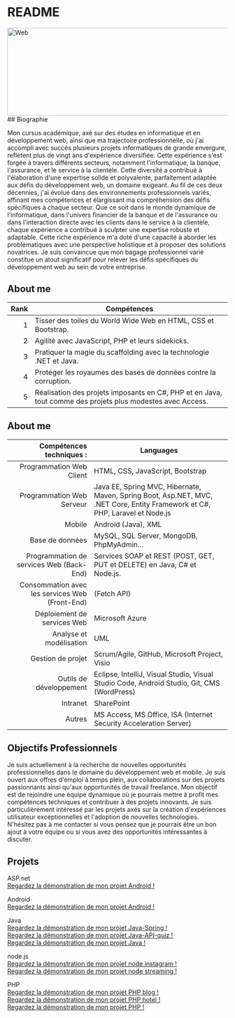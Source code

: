 # README

<img src="https://th.bing.com/th/id/OIG1.WH1s3.wtNKCk0jEcAOHy?pid=ImgGn" alt="Web" width="1270" height="200">
## Biographie

Mon cursus académique, axé sur des études en informatique et en développement web, ainsi que ma trajectoire professionnelle, où j'ai accompli avec succès plusieurs projets informatiques de grande envergure, reflètent plus de vingt ans d'expérience diversifiée. Cette expérience s'est forgée à travers différents secteurs, notamment l'informatique, la banque, l'assurance, et le service à la clientèle. Cette diversité a contribué à l'élaboration d'une expertise solide et polyvalente, parfaitement adaptée aux défis du développement web, un domaine exigeant.
Au fil de ces deux décennies, j'ai évolué dans des environnements professionnels variés, affinant mes compétences et élargissant ma compréhension des défis spécifiques à chaque secteur. Que ce soit dans le monde dynamique de l'informatique, dans l'univers financier de la banque et de l'assurance ou dans l'interaction directe avec les clients dans le service à la clientèle, chaque expérience a contribué à sculpter une expertise robuste et adaptable.
Cette riche expérience m'a doté d'une capacité à aborder les problématiques avec une perspective holistique et à proposer des solutions novatrices. Je suis convaincue que mon bagage professionnel varié constitue un atout significatif pour relever les défis spécifiques du développement web au sein de votre entreprise.

## About me

| Rank |Compétences                                                                                                  |
|-----:|-------------------------------------------------------------------------------------------------------------|
|     1| Tisser des toiles du World Wide Web en HTML, CSS et Bootstrap.                                              |
|     2| Agilité avec JavaScript, PHP et leurs sidekicks.                                                            |
|     3| Pratiquer la magie du scaffolding avec la technologie .NET et Java.                                         |
|     4| Protéger les royaumes des bases de données contre la corruption.                                            |
|     5| Réalisation des projets imposants en C#, PHP et en Java, tout comme des projets plus modestes avec Access.  |


## About me

| Compétences techniques :                          | Languages                                                                                                                      |
|--------------------------------------------------:|--------------------------------------------------------------------------------------------------------------------------------|
|    Programmation Web Client                       | HTML, CSS, JavaScript, Bootstrap                                                                                               |
|    Programmation Web Serveur                      | Java EE, Spring MVC, Hibernate, Maven, Spring Boot, Asp.NET, MVC, .NET Core, Entity Framework et C#, PHP, Laravel et Node.js   |
|    Mobile                                         | Android (Java), XML                                                                                                            |
|    Base de données                                | MySQL, SQL Server, MongoDB, PhpMyAdmin...                                                                                      |
|    Programmation de services Web (Back-End)       | Services SOAP et REST (POST, GET, PUT et DELETE) en Java, C# et Node.js.                                                       |
|    Consommation avec les services Web (Front-End) | (Fetch API)                                                                                                                    |
|    Déploiement de services Web                    | Microsoft Azure                                                                                                                |
|    Analyse et modélisation                        | UML                                                                                                                            |
|    Gestion de projet                              | Scrum/Agile, GitHub, Microsoft Project, Visio                                                                                  |
|    Outils de développement                        | Eclipse, IntelliJ, Visual Studio, Visual Studio Code, Android Studio, Git, CMS (WordPress)                                      | 
|    Intranet                                       | SharePoint                                                                                                                     |
|    Autres                                         | MS Access, MS Office, ISA (Internet Security Acceleration Server)                                                              | 



## Objectifs Professionnels

Je suis actuellement à la recherche de nouvelles opportunités professionnelles dans le domaine du développement web et mobile. Je suis ouvert aux offres d'emploi à temps plein, aux collaborations sur des projets passionnants ainsi qu'aux opportunités de travail freelance. Mon objectif est de rejoindre une équipe dynamique où je pourrais mettre à profit mes compétences techniques et contribuer à des projets innovants. Je suis particulièrement intéressé par les projets axés sur la création d'expériences utilisateur exceptionnelles et l'adoption de nouvelles technologies. N'hésitez pas à me contacter si vous pensez que je pourrais être un bon ajout à votre équipe ou si vous avez des opportunités intéressantes à discuter.

## Projets
ASP.net<br>
[Regardez la démonstration de mon projet Android !](https://www.dropbox.com/scl/fi/dygzcebllqqql3evuy6xv/video-asp-net-Client.mkv?rlkey=74xeme7rh5qxdzyh3gsnhopk3&dl=0)

Android<br>
[Regardez la démonstration de mon projet Android !](https://www.dropbox.com/scl/fi/4bm5bjfxyeqotmacihqjv/video-android-xml.mkv?rlkey=xteka9j5b2bj8lkn85z13mhyj&dl=0)

Java<br>
[Regardez la démonstration de mon projet Java-Spring !](https://www.dropbox.com/scl/fi/gs1qbevbekd6yumevoppy/video_java-spring-ateliers-artisaneaux.mkv?rlkey=cjt0az6xycnqqwp92s1b5pqdc&dl=0) 
<br>
[Regardez la démonstration de mon projet Java-API-quiz !](https://www.dropbox.com/scl/fi/mm45gdeh7z6g80irhhc2j/video-API-quiz.mkv?rlkey=1q859o8bf2nq2tyy8hn5xfy0y&dl=0) 
<br>
[Regardez la démonstration de mon projet Java !](https://www.dropbox.com/scl/fi/qjzjmg9kzfpdi32pddlyo/video-java-spring.mkv?rlkey=br4gt69fj66ry1xmybufowz71&dl=0)

node.js<br>
[Regardez la démonstration de mon projet node instagram !](https://www.dropbox.com/scl/fi/u15lt94gztkvgtl720xd4/video-site-nodejs-instagram.mkv?rlkey=hy3axomsdnl0q4x32ywy586ln&dl=0)
<br>
[Regardez la démonstration de mon projet node streaming !](https://www.dropbox.com/scl/fi/n3885m8gj63may19nm3ir/video-site-nodeJS-streaming.mkv?rlkey=wi3vuysadhnheudjqrqhbk8vs&dl=0)

PHP<br>
[Regardez la démonstration de mon projet PHP blog  !](https://www.dropbox.com/scl/fi/2bsm3k7yihpv1lr0tkd1y/video-site-PHP-Blog.mkv?rlkey=jfnrhvz3lt0nlhsu9af17xwqh&dl=0)
<br>
[Regardez la démonstration de mon projet PHP hotel !](https://www.dropbox.com/scl/fi/epk9aoy5kf562wknbu5df/video-site-PHP-hotel.mkv?rlkey=clo9zxc9l3mp4o0kcpexwvcvk&dl=0)
<br>
[Regardez la démonstration de mon projet PHP !](https://www.dropbox.com/scl/fi/9pmli948yvd5dy1cnqkwr/video-site-PHP-todo.mkv?rlkey=68te37bp5x3cerga2bzmri1qp&dl=0)


<!--
## Projets Personnels

Voici quelques-uns de mes projets personnels que j'ai développés et que je souhaite mettre en avant :

1. **Nom du Projet 1**
   - Description : Une brève description du projet et de son objectif.
   - GitHub : [lien vers le dépôt GitHub](lien_github)
   - Site Web : [lien vers le site Web du projet](lien_site_web)

2. **Nom du Projet 2**
   - Description : Une brève description du projet et de son objectif.
   - GitHub : [lien vers le dépôt GitHub](lien_github)
   - Site Web : [lien vers le site Web du projet](lien_site_web)

3. **Nom du Projet 3**
   - Description : Une brève description du projet et de son objectif.
   - GitHub : [lien vers le dépôt GitHub](lien_github)
   - Site Web : [lien vers le site Web du projet](lien_site_web)
-->

<!--
## Expérience Professionnelle

1. **Titre du Poste - Nom de l'Entreprise (Dates)**
   - Description : Une brève description de vos responsabilités et réalisations dans ce poste.

2. **Titre du Poste - Nom de l'Entreprise (Dates)**
   - Description : Une brève description de vos responsabilités et réalisations dans ce poste.

3. **Titre du Poste - Nom de l'Entreprise (Dates)**
   - Description : Une brève description de vos responsabilités et réalisations dans ce poste.
-->
